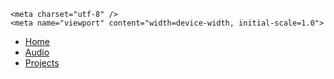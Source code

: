
<html>
<head>
    <title>Will Jaw</title>

    <meta charset="utf-8" />
    <meta name="viewport" content="width=device-width, initial-scale=1.0">
</head>
<body>
    <nav class="mainNav">
        <ul>
            <li><a href="#">Home</a></li>
            <li><a href="#">Audio</a></li>
            <li><a href="#">Projects</a></li>
        </ul>
    </nav>
</body>
</html>
